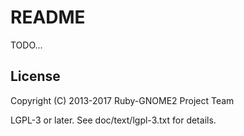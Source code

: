 # README

TODO...

## License

Copyright (C) 2013-2017  Ruby-GNOME2 Project Team

LGPL-3 or later. See doc/text/lgpl-3.txt for details.
